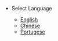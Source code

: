<!-- _navbar.md -->

* Select Language

    * [English](/)
    * [Chinese](/translations/cn/)
    * [Portugese](/translations/pt-br/)
